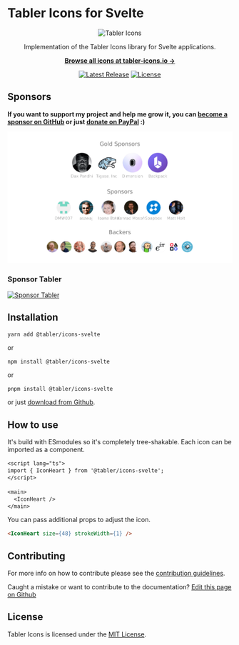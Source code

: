 # Tabler Icons for Svelte

<p align="center">
  <img src="https://raw.githubusercontent.com/tabler/tabler-icons/master/.github/og-package-svelte.png" alt="Tabler Icons" width="838">
</p>

<p align="center">
Implementation of the Tabler Icons library for Svelte applications.
<p>

<p align="center">
  <a href="https://tabler-icons.io/"><strong>Browse all icons at tabler-icons.io &rarr;</strong></a>
</p>

<p align="center">
    <a href="https://github.com/tabler/tabler-icons/releases"><img src="https://img.shields.io/npm/v/@tabler/icons" alt="Latest Release"></a>
    <a href="https://github.com/tabler/tabler-icons/blob/master/LICENSE"><img src="https://img.shields.io/npm/l/@tabler/icons.svg" alt="License"></a>
</p>

## Sponsors

**If you want to support my project and help me grow it, you can [become a sponsor on GitHub](https://github.com/sponsors/codecalm) or just [donate on PayPal](https://paypal.me/codecalm) :)**

<a href="https://github.com/sponsors/codecalm">
  <img src='https://raw.githubusercontent.com/tabler/static/main/sponsors.png'>
</a>

### Sponsor Tabler

<a href="https://github.com/sponsors/codecalm" target="_blank"><img src="https://github.com/tabler/tabler/raw/dev/src/static/sponsor-banner-readme.png?raw=true" alt="Sponsor Tabler" /></a>

## Installation

```
yarn add @tabler/icons-svelte
```

or

```
npm install @tabler/icons-svelte
```

or

```
pnpm install @tabler/icons-svelte
```

or just [download from Github](https://github.com/tabler/tabler-icons/releases).

## How to use

It's build with ESmodules so it's completely tree-shakable. Each icon can be imported as a component.

```sveltehtml
<script lang="ts">
import { IconHeart } from '@tabler/icons-svelte';
</script>

<main>
  <IconHeart />
</main>
```

You can pass additional props to adjust the icon.

```html
<IconHeart size={48} strokeWidth={1} />
```

## Contributing

For more info on how to contribute please see the [contribution guidelines](https://github.com/tabler/tabler-icons/blob/main/CONTRIBUTING.md).

Caught a mistake or want to contribute to the documentation? [Edit this page on Github](https://github.com/tabler/tabler-icons/blob/main/packages/icons-svelte/README.md)

## License

Tabler Icons is licensed under the [MIT License](https://github.com/tabler/tabler-icons/blob/master/LICENSE).
